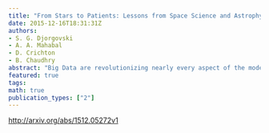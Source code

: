 ```yaml
---
title: "From Stars to Patients: Lessons from Space Science and Astrophysics for   Health Care Informatics"
date: 2015-12-16T18:31:31Z
authors:
- S. G. Djorgovski
- A. A. Mahabal
- D. Crichton
- B. Chaudhry
abstract: "Big Data are revolutionizing nearly every aspect of the modern society. One area where this can have a profound positive societal impact is the field of Health Care Informatics (HCI), which faces many challenges. The key idea behind this study is: can we use some of the experience and technical and methodological solutions from the fields that have successfully adapted to the Big Data era, namely astronomy and space science, to help accelerate the progress of HCI? We illustrate this with examples from the Virtual Observatory framework, and the NCI EDRN project. An effective sharing and reuse of tools, methods, and experiences from different fields can save a lot of effort, time, and expense. HCI can thus benefit from the proven solutions to big data challenges from other domains."
featured: true
tags:
math: true
publication_types: ["2"]
---
```

http://arxiv.org/abs/1512.05272v1
